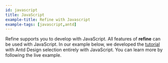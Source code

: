 ```yaml
---
id: javascript
title: JavaScript
example-title: Refine with Javascript
example-tags: [javascript,antd]
---
```


Refine supports you to develop with JavaScript. All features of **refine** can be used with JavaScript. In our example below, we developed the [tutorial](/docs/tutorial/introduction/index/) with Antd Design selection entirely with JavaScript. You can learn more by following the live example.

<StackblitzExample path="with-javascript" />
